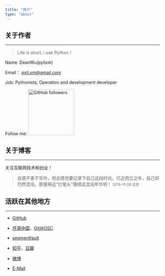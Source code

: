 ```yaml
---
title: "简介"
type: "about"
---
```


## 关于作者 
---

>Life is short, i use Python！

Name: DeanWu(pylixm)

Email： pyli.xm@gmail.com 

Job: Pythonista, Operation and development developer

Follow me: <img style='min-height:20px;width:150px;cursor: pointer;' src="https://img.shields.io/github/followers/pylixm.svg?style=social&amp;logo=github&amp;label=Follow@pylixm" alt="GitHub followers" title="">

## 关于博客
---

关注互联网技术和创业！

> 自感不善于写作，但总感觉要记录下自己这段时光。已近而立之年，自己却仍然混沌。那便用这“烂笔头”理顺这混沌年华吧！
<small>2015-11-28 北京</small>


## 活跃在其他地方
---

* [GitHub](https://github.com/pylixm)

* [开源中国](http://my.oschina.net/u/877170/blog)、[Git@OSC](http://git.oschina.net/whlz)

* [segmentfault](http://segmentfault.com/u/pyli)

* [知乎](http://www.zhihu.com/people/pylixm)、[豆瓣](http://www.douban.com/people/138307883/)

* [微博](http://weibo.com/2258086637)

* [E-Mail](mailto:pyli.xm@gmail.com)

